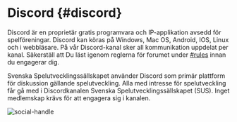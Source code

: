 # Discord {#discord}

Discord är en proprietär gratis programvara och IP-applikation avsedd för spelföreningar. Discord kan köras på Windows, Mac OS, Android, IOS, Linux och i webbläsare.
På vår Discord-kanal sker all kommunikation uppdelat per kanal. Säkerställ att Du läst igenom reglerna för forumet under [#rules](discord.com) innan du engagerar dig.

Svenska Spelutvecklingssällskapet använder Discord som primär plattform för diskussion gällande spelutveckling. Alla med intresse för spelutveckling får gå med i Discordkanalen Svenska Spelutvecklingssällskapet (SUS). Inget medlemskap krävs för att engagera sig i kanalen.

![social-handle](https://discord.gg/uvKHeBqF)